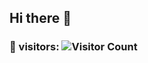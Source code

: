 ## Hi there 👋
### 👀 visitors: ![Visitor Count](https://profile-counter.glitch.me/stephv729/count.svg)
